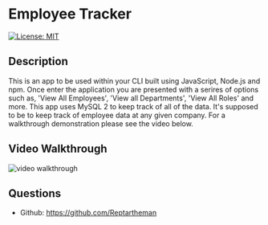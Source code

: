 # Employee Tracker
[![License: MIT](https://img.shields.io/badge/License-MIT-yellow.svg)](https://opensource.org/licenses/MIT)



## Description

This is an app to be used within your CLI built using JavaScript, Node.js and npm. Once enter the application you are presented with a serires of options such as, 'View All Employees', 'View all Departments', 'View All Roles' and more. This app uses MySQL 2 to keep track of all of the data. It's supposed to be to keep track of employee data at any given company. For a walkthrough demonstration please see the video below.



## Video Walkthrough

![video walkthrough](./Video-Demo.gif)


## Questions

* Github: https://github.com/Reptartheman

